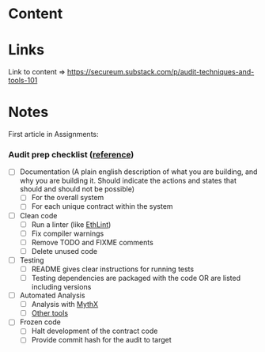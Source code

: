 # Content


# Links
Link to content => https://secureum.substack.com/p/audit-techniques-and-tools-101


# Notes

First article in Assignments:
### Audit prep checklist ([reference](https://diligence.consensys.net/posts/2019/09/how-to-prepare-for-a-smart-contract-audit/))

- [ ] Documentation (A plain english description of what you are building, and why you are building it. Should indicate the actions and states that should and should not be possible)
  - [ ] For the overall system
  - [ ] For each unique contract within the system
- [ ] Clean code
  - [ ] Run a linter (like [EthLint](https://www.ethlint.com/))
  - [ ] Fix compiler warnings
  - [ ] Remove TODO and FIXME comments
  - [ ] Delete unused code
- [ ] Testing
  - [ ] README gives clear instructions for running tests
  - [ ] Testing dependencies are packaged with the code OR are listed including versions
- [ ] Automated Analysis
  - [ ] Analysis with [MythX](https://mythx.io/)
  - [ ] [Other tools](https://consensys.github.io/smart-contract-best-practices/security_tools/)
- [ ] Frozen code
  - [ ] Halt development of the contract code
  - [ ] Provide commit hash for the audit to target